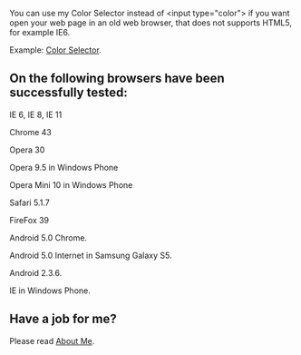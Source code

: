 You can use my Color Selector instead of &lt;input type="color"&gt; if you want open your web page in an old web browser, that does not supports HTML5, for example IE6.

Example: <a href='https://anhr.github.io/ColorSelector/' target="_blank">Color 
Selector</a>.

## On the following browsers have been successfully tested:

IE 6, IE 8, IE 11

Chrome 43

Opera 30

Opera 9.5 in Windows Phone

Opera Mini 10 in Windows Phone

Safari 5.1.7

FireFox 39

Android 5.0 Chrome.

Android 5.0 Internet in Samsung Galaxy S5.

Android 2.3.6.



IE in Windows Phone.

## Have a job for me?
Please read <a href='http://anhr.ucoz.net/AboutMe/' target="_blank">About Me</a>.


